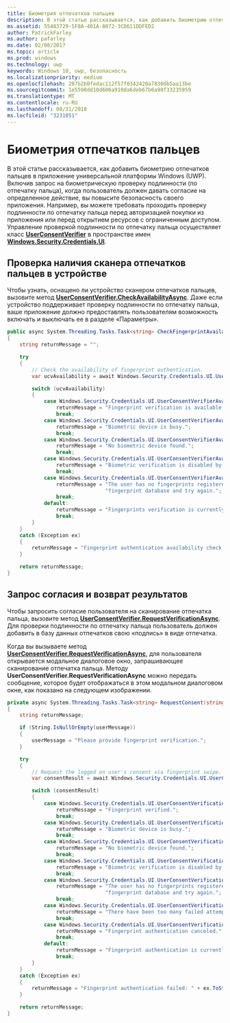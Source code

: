 ```yaml
---
title: Биометрия отпечатков пальцев
description: В этой статье рассказывается, как добавить биометрию отпечатков пальцев в приложение универсальной платформы Windows (UWP).
ms.assetid: 55483729-5F8A-401A-8072-3CD611DDFED2
author: PatrickFarley
ms.author: pafarley
ms.date: 02/08/2017
ms.topic: article
ms.prod: windows
ms.technology: uwp
keywords: Windows 10, uwp, безопасность
ms.localizationpriority: medium
ms.openlocfilehash: 287b2b0fedac112f57f0342420a7830db5aa13be
ms.sourcegitcommit: 1e5590dd10d606a910da6deb67b6a98f33235959
ms.translationtype: MT
ms.contentlocale: ru-RU
ms.lasthandoff: 08/31/2018
ms.locfileid: "3231051"
---
```

# <a name="fingerprint-biometrics"></a>Биометрия отпечатков пальцев




В этой статье рассказывается, как добавить биометрию отпечатков пальцев в приложение универсальной платформы Windows (UWP). Включив запрос на биометрическую проверку подлинности (по отпечатку пальца), когда пользователь должен давать согласие на определенное действие, вы повысите безопасность своего приложения. Например, вы можете требовать проходить проверку подлинности по отпечатку пальца перед авторизацией покупки из приложения или перед открытием ресурсов с ограниченным доступом. Управление проверкой подлинности по отпечатку пальца осуществляет класс [**UserConsentVerifier**](https://msdn.microsoft.com/library/windows/apps/dn279134) в пространстве имен [**Windows.Security.Credentials.UI**](https://msdn.microsoft.com/library/windows/apps/hh701356).

## <a name="check-the-device-for-a-fingerprint-reader"></a>Проверка наличия сканера отпечатков пальцев в устройстве


Чтобы узнать, оснащено ли устройство сканером отпечатков пальцев, вызовите метод [**UserConsentVerifier.CheckAvailabilityAsync**](https://msdn.microsoft.com/library/windows/apps/dn279138). Даже если устройство поддерживает проверку подлинности по отпечатку пальца, ваше приложение должно предоставлять пользователям возможность включать и выключать ее в разделе «Параметры».

```cs
public async System.Threading.Tasks.Task<string> CheckFingerprintAvailability()
{
    string returnMessage = "";

    try
    {
        // Check the availability of fingerprint authentication.
        var ucvAvailability = await Windows.Security.Credentials.UI.UserConsentVerifier.CheckAvailabilityAsync();

        switch (ucvAvailability)
        {
            case Windows.Security.Credentials.UI.UserConsentVerifierAvailability.Available:
                returnMessage = "Fingerprint verification is available.";
                break;
            case Windows.Security.Credentials.UI.UserConsentVerifierAvailability.DeviceBusy:
                returnMessage = "Biometric device is busy.";
                break;
            case Windows.Security.Credentials.UI.UserConsentVerifierAvailability.DeviceNotPresent:
                returnMessage = "No biometric device found.";
                break;
            case Windows.Security.Credentials.UI.UserConsentVerifierAvailability.DisabledByPolicy:
                returnMessage = "Biometric verification is disabled by policy.";
                break;
            case Windows.Security.Credentials.UI.UserConsentVerifierAvailability.NotConfiguredForUser:
                returnMessage = "The user has no fingerprints registered. Please add a fingerprint to the " +
                                "fingerprint database and try again.";
                break;
            default:
                returnMessage = "Fingerprints verification is currently unavailable.";
                break;
        }
    }
    catch (Exception ex)
    {
        returnMessage = "Fingerprint authentication availability check failed: " + ex.ToString();
    }

    return returnMessage;
}
```

## <a name="request-consent-and-return-results"></a>Запрос согласия и возврат результатов


Чтобы запросить согласие пользователя на сканирование отпечатка пальца, вызовите метод [**UserConsentVerifier.RequestVerificationAsync**](https://msdn.microsoft.com/library/windows/apps/dn279139). Для проверки подлинности по отпечатку пальца пользователь должен добавить в базу данных отпечатков свою «подпись» в виде отпечатка.

Когда вы вызываете метод [**UserConsentVerifier.RequestVerificationAsync**](https://msdn.microsoft.com/library/windows/apps/dn279139), для пользователя открывается модальное диалоговое окно, запрашивающее сканирование отпечатка пальца. Методу **UserConsentVerifier.RequestVerificationAsync** можно передать сообщение, которое будет отображаться в этом модальном диалоговом окне, как показано на следующем изображении.

```cs
private async System.Threading.Tasks.Task<string> RequestConsent(string userMessage)
{
    string returnMessage;

    if (String.IsNullOrEmpty(userMessage))
    {
        userMessage = "Please provide fingerprint verification.";
    }

    try
    {
        // Request the logged on user's consent via fingerprint swipe.
        var consentResult = await Windows.Security.Credentials.UI.UserConsentVerifier.RequestVerificationAsync(userMessage);

        switch (consentResult)
        {
            case Windows.Security.Credentials.UI.UserConsentVerificationResult.Verified:
                returnMessage = "Fingerprint verified.";
                break;
            case Windows.Security.Credentials.UI.UserConsentVerificationResult.DeviceBusy:
                returnMessage = "Biometric device is busy.";
                break;
            case Windows.Security.Credentials.UI.UserConsentVerificationResult.DeviceNotPresent:
                returnMessage = "No biometric device found.";
                break;
            case Windows.Security.Credentials.UI.UserConsentVerificationResult.DisabledByPolicy:
                returnMessage = "Biometric verification is disabled by policy.";
                break;
            case Windows.Security.Credentials.UI.UserConsentVerificationResult.NotConfiguredForUser:
                returnMessage = "The user has no fingerprints registered. Please add a fingerprint to the " +
                                "fingerprint database and try again.";
                break;
            case Windows.Security.Credentials.UI.UserConsentVerificationResult.RetriesExhausted:
                returnMessage = "There have been too many failed attempts. Fingerprint authentication canceled.";
                break;
            case Windows.Security.Credentials.UI.UserConsentVerificationResult.Canceled:
                returnMessage = "Fingerprint authentication canceled.";
                break;
            default:
                returnMessage = "Fingerprint authentication is currently unavailable.";
                break;
        }
    }
    catch (Exception ex)
    {
        returnMessage = "Fingerprint authentication failed: " + ex.ToString();
    }

    return returnMessage;
}
```